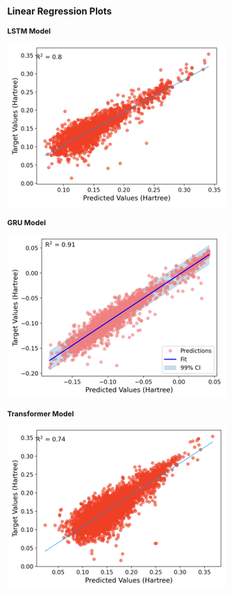 ## Linear Regression Plots

### LSTM Model
![Linear_reg_LSTM](./Linear_reg_LSTM%20(1).png)

### GRU Model
![Linear_reg_LUMO_GRU](./Linear_reg_LUMO_GRU%20(1).png)

### Transformer Model
![Linear_reg_Transformer](./Linear_reg_Transformer%20(1).png)
